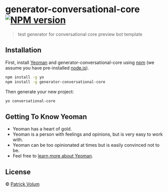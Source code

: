 # generator-conversational-core [![NPM version][npm-image]][npm-url]
> test generator for conversational core preview bot template

## Installation

First, install [Yeoman](http://yeoman.io) and generator-conversational-core using [npm](https://www.npmjs.com/) (we assume you have pre-installed [node.js](https://nodejs.org/)).

```bash
npm install -g yo
npm install -g generator-conversational-core
```

Then generate your new project:

```bash
yo conversational-core
```

## Getting To Know Yeoman

 * Yeoman has a heart of gold.
 * Yeoman is a person with feelings and opinions, but is very easy to work with.
 * Yeoman can be too opinionated at times but is easily convinced not to be.
 * Feel free to [learn more about Yeoman](http://yeoman.io/).

## License

 © [Patrick Volum]()


[npm-image]: https://badge.fury.io/js/generator-conversational-core.svg
[npm-url]: https://npmjs.org/package/generator-conversational-core